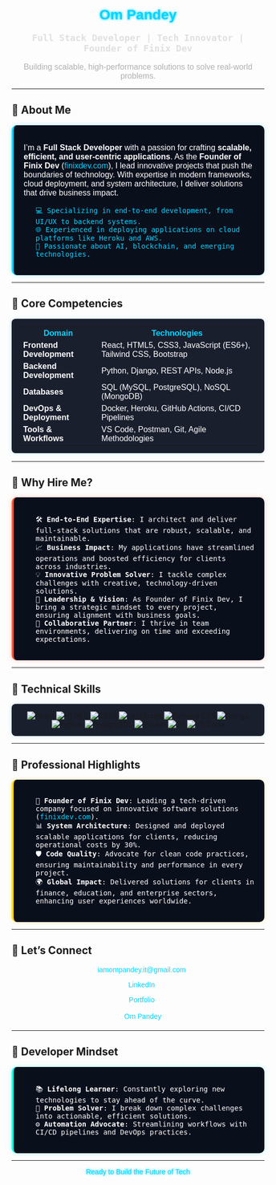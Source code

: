 <div align="center">
  <h1 style="font-family: 'Orbitron', sans-serif; color: #00D4FF; text-shadow: 0 0 5px #00D4FF;">Om Pandey</h1>
  <p style="font-family: 'Roboto Mono', monospace; color: #E0E0E0; font-size: 18px;">
    <strong>Full Stack Developer | Tech Innovator | Founder of Finix Dev</strong>
  </p>
  <p style="font-family: 'Poppins', sans-serif; color: #B0B0B0; font-size: 16px;">
    Building scalable, high-performance solutions to solve real-world problems.
  </p>
</div>

---

## 🔹 About Me

<div style="background: #0A0F1C; padding: 20px; border-radius: 10px; border-left: 4px solid #00D4FF; box-shadow: 0 0 10px rgba(0, 212, 255, 0.3);">
  <p style="font-family: 'Poppins', sans-serif; color: #FFFFFF; font-size: 16px;">
    I’m a <strong>Full Stack Developer</strong> with a passion for crafting <strong>scalable, efficient, and user-centric applications</strong>. As the <strong>Founder of Finix Dev</strong> (<a href="https://finixdev.com" style="color: #00D4FF; text-decoration: none;">finixdev.com</a>), I lead innovative projects that push the boundaries of technology. With expertise in modern frameworks, cloud deployment, and system architecture, I deliver solutions that drive business impact.
  </p>
  <ul style="font-family: 'Roboto Mono', monospace; color: #00D4FF; list-style: none;">
    <li>💻 Specializing in end-to-end development, from UI/UX to backend systems.</li>
    <li>🌐 Experienced in deploying applications on cloud platforms like Heroku and AWS.</li>
    <li>🧠 Passionate about AI, blockchain, and emerging technologies.</li>
  </ul>
</div>

---

## 🔹 Core Competencies

<div align="center">
  <table style="border: none; background: #1A1F2E; padding: 15px; border-radius: 8px; color: #FFFFFF; font-family: 'Poppins', sans-serif; box-shadow: 0 0 10px rgba(0, 212, 255, 0.2);">
    <tr>
      <th style="color: #00D4FF;">Domain</th>
      <th style="color: #00D4FF;">Technologies</th>
    </tr>
    <tr>
      <td><strong>Frontend Development</strong></td>
      <td>React, HTML5, CSS3, JavaScript (ES6+), Tailwind CSS, Bootstrap</td>
    </tr>
    <tr>
      <td><strong>Backend Development</strong></td>
      <td>Python, Django, REST APIs, Node.js</td>
    </tr>
    <tr>
      <td><strong>Databases</strong></td>
      <td>SQL (MySQL, PostgreSQL), NoSQL (MongoDB)</td>
    </tr>
    <tr>
      <td><strong>DevOps & Deployment</strong></td>
      <td>Docker, Heroku, GitHub Actions, CI/CD Pipelines</td>
    </tr>
    <tr>
      <td><strong>Tools & Workflows</strong></td>
      <td>VS Code, Postman, Git, Agile Methodologies</td>
    </tr>
  </table>
</div>

---

## 🔹 Why Hire Me?

<div style="background: #0A0F1C; padding: 20px; border-radius: 10px; border-left: 4px solid #FF5733; box-shadow: 0 0 10px rgba(255, 87, 51, 0.3);">
  <ul style="font-family: 'Roboto Mono', monospace; color: #FFFFFF; list-style: none;">
    <li>🛠️ <strong>End-to-End Expertise</strong>: I architect and deliver full-stack solutions that are robust, scalable, and maintainable.</li>
    <li>📈 <strong>Business Impact</strong>: My applications have streamlined operations and boosted efficiency for clients across industries.</li>
    <li>💡 <strong>Innovative Problem Solver</strong>: I tackle complex challenges with creative, technology-driven solutions.</li>
    <li>🚀 <strong>Leadership & Vision</strong>: As Founder of Finix Dev, I bring a strategic mindset to every project, ensuring alignment with business goals.</li>
    <li>🤝 <strong>Collaborative Partner</strong>: I thrive in team environments, delivering on time and exceeding expectations.</li>
  </ul>
</div>

---

## 🔹 Technical Skills

<div align="center" style="background: #1A1F2E; padding: 15px; border-radius: 8px; box-shadow: 0 0 10px rgba(0, 212, 255, 0.2);">
  <img src="https://img.shields.io/badge/-React-61DAFB?style=for-the-badge&logo=react&logoColor=white" alt="React"/>
  <img src="https://img.shields.io/badge/-HTML5-E34F26?style=for-the-badge&logo=html5&logoColor=white" alt="HTML5"/>
  <img src="https://img.shields.io/badge/-CSS3-1572B6?style=for-the-badge&logo=css3&logoColor=white" alt="CSS3"/>
  <img src="https://img.shields.io/badge/-JavaScript-F7DF1E?style=for-the-badge&logo=javascript&logoColor=black" alt="JavaScript"/>
  <img src="https://img.shields.io/badge/-Tailwind_CSS-06B6D4?style=for-the-badge&logo=tailwindcss&logoColor=white" alt="Tailwind CSS"/>
  <img src="https://img.shields.io/badge/-Django-092E20?style=for-the-badge&logo=django&logoColor=white" alt="Django"/>
  <img src="https://img.shields.io/badge/-Python-3776AB?style=for-the-badge&logo=python&logoColor=white" alt="Python"/>
  <img src="https://img.shields.io/badge/-PostgreSQL-4479A1?style=for-the-badge&logo=postgresql&logoColor=white" alt="PostgreSQL"/>
  <img src="https://img.shields.io/badge/-Docker-2496ED?style=for-the-badge&logo=docker&logoColor=white" alt="Docker"/>
  <img src="https://img.shields.io/badge/-Git-F05032?style=for-the-badge&logo=git&logoColor=white" alt="Git"/>
  <img src="https://img.shields.io/badge/-VS_Code-007ACC?style=for-the-badge&logo=visualstudiocode&logoColor=white" alt="VS Code"/>
</div>

---

## 🔹 Professional Highlights

<div style="background: #0A0F1C; padding: 20px; border-radius: 10px; border-left: 4px solid #FFD700; box-shadow: 0 0 10px rgba(255, 215, 0, 0.3);">
  <ul style="font-family: 'Roboto Mono', monospace; color: #FFFFFF; list-style: none;">
    <li>🌟 <strong>Founder of Finix Dev</strong>: Leading a tech-driven company focused on innovative software solutions (<a href="https://finixdev.com" style="color: #00D4FF; text-decoration: none;">finixdev.com</a>).</li>
    <li>📊 <strong>System Architecture</strong>: Designed and deployed scalable applications for clients, reducing operational costs by 30%.</li>
    <li>🛡️ <strong>Code Quality</strong>: Advocate for clean code practices, ensuring maintainability and performance in every project.</li>
    <li>🌍 <strong>Global Impact</strong>: Delivered solutions for clients in finance, education, and enterprise sectors, enhancing user experiences worldwide.</li>
  </ul>
</div>

---

## 🔹 Let’s Connect

<div align="center" style="font-family: 'Poppins', sans-serif; color: #FFFFFF;">
  <p>📧 <a href="mailto:iamompandey.it@gmail.com" style="color: #00D4FF; text-decoration: none;">iamompandey.it@gmail.com</a></p>
  <p>💼 <a href="https://www.linkedin.com/in/om-pandey-647844305/" style="color: #00D4FF; text-decoration: none;">LinkedIn</a></p>
  <p>🌐 <a href="https://www.omkumarpandey.com.np/" style="color: #00D4FF; text-decoration: none;">Portfolio</a></p>
  <p>🐦 <a href="https://x.com/iam_ompandey" style="color: #00D4FF; text-decoration: none;">Om Pandey</a></p>
</div>

---

## 🔹 Developer Mindset

<div style="background: #0A0F1C; padding: 20px; border-radius: 10px; border-left: 4px solid #00FFEA; box-shadow: 0 0 10px rgba(0, 255, 234, 0.3);">
  <ul style="font-family: 'Roboto Mono', monospace; color: #FFFFFF; list-style: none;">
    <li>📚 <strong>Lifelong Learner</strong>: Constantly exploring new technologies to stay ahead of the curve.</li>
    <li>🧩 <strong>Problem Solver</strong>: I break down complex challenges into actionable, efficient solutions.</li>
    <li>⚙️ <strong>Automation Advocate</strong>: Streamlining workflows with CI/CD pipelines and DevOps practices.</li>
  </ul>
</div>

---
<div align="center">
  <p style="font-family: 'Orbitron', sans-serif; color: #00D4FF; text-shadow: 0 0 5px #00D4FF;">Ready to Build the Future of Tech</p>
</div>
